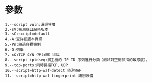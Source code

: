 參數
===

    1.--script vuln:漏洞掃描
    2.-sV:探測端口服務版本
    3.-sC:script=default
    4.-A:查詳細版本資訊
    5.-Pn:繞過各種機制
    6.-O:列舉
    7.-sS:TCP SYN（半公開）掃描
    8.--script ipidseq:將主機的 IP ID 序列進行分類（測試對空閒掃描的敏感度）。 
    9.--top-ports:同時掃描TCP、UDP
    10.--script=http-waf-detect 偵測WAF
    11.--script=http-waf-fingerprint 識別設備
